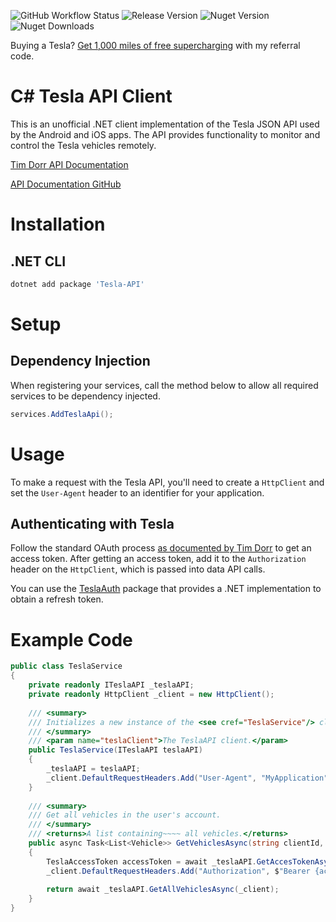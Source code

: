 ![GitHub Workflow Status](https://img.shields.io/github/actions/workflow/status/at0dd/tesla-api/.github/workflows/dotnet.yml?branch=main)
![Release Version](https://img.shields.io/github/v/release/at0dd/tesla-api)
![Nuget Version](https://img.shields.io/nuget/v/tesla-api)
![Nuget Downloads](https://img.shields.io/nuget/dt/tesla-api)

Buying a Tesla? [Get 1,000 miles of free supercharging](https://ts.la/alex19632) with my referral code.

# C# Tesla API Client

This is an unofficial .NET client implementation of the Tesla JSON API used by the Android and iOS apps. The API provides functionality to monitor and control the Tesla vehicles remotely.

[Tim Dorr API Documentation](https://tesla-api.timdorr.com/)

[API Documentation GitHub](https://github.com/timdorr/tesla-api)

# Installation

## .NET CLI
```ps1
dotnet add package 'Tesla-API'
```

# Setup

## Dependency Injection

When registering your services, call the method below to allow all required services to be dependency injected.
```c#
services.AddTeslaApi();
```

# Usage

To make a request with the Tesla API, you'll need to create a `HttpClient` and set the `User-Agent` header to an identifier for your application.

## Authenticating with Tesla

Follow the standard OAuth process [as documented by Tim Dorr](https://tesla-api.timdorr.com/api-basics/authentication) to get an access token. After getting an access token, add it to the `Authorization` header on the `HttpClient`, which is passed into data API calls.

You can use the [TeslaAuth](https://github.com/tomhollander/TeslaAuth/) package that provides a .NET implementation to obtain a refresh token.

# Example Code

```c#
public class TeslaService
{
    private readonly ITeslaAPI _teslaAPI;
    private readonly HttpClient _client = new HttpClient();
    
    /// <summary>
    /// Initializes a new instance of the <see cref="TeslaService"/> class.
    /// </summary>
    /// <param name="teslaClient">The TeslaAPI client.</param>
    public TeslaService(ITeslaAPI teslaAPI)
    {
        _teslaAPI = teslaAPI;
        _client.DefaultRequestHeaders.Add("User-Agent", "MyApplication");
    }
    
    /// <summary>
    /// Get all vehicles in the user's account.
    /// </summary>
    /// <returns>A list containing~~~~ all vehicles.</returns>
    public async Task<List<Vehicle>> GetVehiclesAsync(string clientId, string clientSecret, string bearerToken)
    {
        TeslaAccessToken accessToken = await _teslaAPI.GetAccesTokenAsync(_client, clientId, clientSecret, bearerToken);
        _client.DefaultRequestHeaders.Add("Authorization", $"Bearer {accessToken.AccessToken}");
        
        return await _teslaAPI.GetAllVehiclesAsync(_client);
    }
}
```
